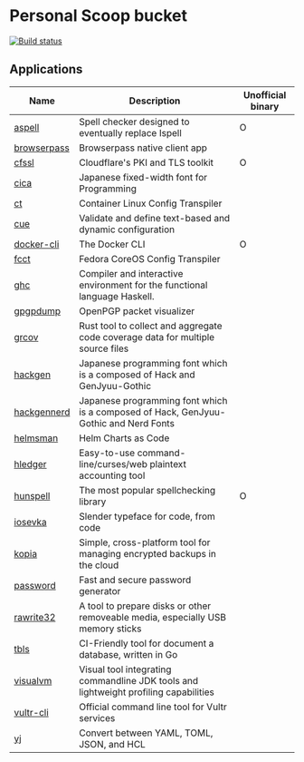 # Personal Scoop bucket

[![Build status](https://ci.appveyor.com/api/projects/status/sdwq9tekqddjawo7/branch/master?svg=true)](https://ci.appveyor.com/project/iquiw/scoop-bucket/branch/master)

## Applications

| Name | Description | Unofficial binary |
| ---  | ---         | ---               |
| [aspell](https://github.com/iquiw/aspell-binary) | Spell checker designed to eventually replace Ispell | O |
| [browserpass](https://github.com/browserpass/browserpass-native) | Browserpass native client app |  |
| [cfssl](https://github.com/iquiw/cfssl-binary) | Cloudflare's PKI and TLS toolkit | O |
| [cica](https://github.com/miiton/Cica) | Japanese fixed-width font for Programming |  |
| [ct](https://github.com/coreos/container-linux-config-transpiler) | Container Linux Config Transpiler |  |
| [cue](https://cuelang.org) | Validate and define text-based and dynamic configuration |  |
| [docker-cli](https://github.com/iquiw/docker-cli-binary) | The Docker CLI | O |
| [fcct](https://github.com/coreos/fcct) | Fedora CoreOS Config Transpiler |  |
| [ghc](https://www.haskell.org/ghc/) | Compiler and interactive environment for the functional language Haskell. |  |
| [gpgpdump](https://github.com/spiegel-im-spiegel/gpgpdump) | OpenPGP packet visualizer |  |
| [grcov](https://github.com/mozilla/grcov) | Rust tool to collect and aggregate code coverage data for multiple source files |  |
| [hackgen](https://github.com/yuru7/HackGen) | Japanese programming font which is a composed of Hack and GenJyuu-Gothic |  |
| [hackgennerd](https://github.com/yuru7/HackGen) | Japanese programming font which is a composed of Hack, GenJyuu-Gothic and Nerd Fonts |  |
| [helmsman](https://github.com/Praqma/helmsman) | Helm Charts as Code |  |
| [hledger](https://hledger.org/) | Easy-to-use command-line/curses/web plaintext accounting tool |  |
| [hunspell](https://github.com/iquiw/hunspell-binary) | The most popular spellchecking library | O |
| [iosevka](https://typeof.net/Iosevka/) | Slender typeface for code, from code |  |
| [kopia](https://kopia.io/) | Simple, cross-platform tool for managing encrypted backups in the cloud |  |
| [password](https://passwd.fyi/) | Fast and secure password generator |  |
| [rawrite32](https://www.netbsd.org/~martin/rawrite32/index.html) | A tool to prepare disks or other removeable media, especially USB memory sticks |  |
| [tbls](https://github.com/k1LoW/tbls) | CI-Friendly tool for document a database, written in Go |  |
| [visualvm](https://visualvm.github.io/) | Visual tool integrating commandline JDK tools and lightweight profiling capabilities |  |
| [vultr-cli](https://github.com/vultr/vultr-cli) | Official command line tool for Vultr services |  |
| [yj](https://github.com/sclevine/yj) | Convert between YAML, TOML, JSON, and HCL |  |

